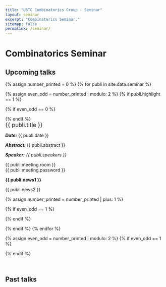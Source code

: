 ```yaml
---
title: "USTC Combinatorics Group - Seminar"
layout: seminar
excerpt: "Combinatorics Seminar."
sitemap: false
permalink: /seminar/
---
```



# Combinatorics Seminar

## Upcoming talks

{% assign number_printed = 0 %}
{% for publi in site.data.seminar %}

{% assign even_odd = number_printed | modulo: 2 %}
{% if publi.highlight == 1 %}

{% if even_odd == 0 %}
<div class="row">
{% endif %}
<div class="col-sm-6 clearfix">
 <div class="well">
  <pubtit><font size="4">{{ publi.title }}</font></pubtit>
<p><em><strong>Date:</strong> </em>{{ publi.date }}</p>
<p><em><strong>Abstract: </strong></em>{{ publi.abstract }}</p>
  <p><em><strong>Speaker:</strong> {{ publi.speakers }}</em></p>
  <p>{{ publi.meeting.room }}<br>{{ publi.meeting.password }}</p>
  <p class="text-danger"><strong> {{ publi.news1 }}</strong></p>
  <p> {{ publi.news2 }}</p>

 </div>
</div>


{% assign number_printed = number_printed | plus: 1 %}

{% if even_odd == 1 %}
</div>
{% endif %}

{% endif %}
{% endfor %}

{% assign even_odd = number_printed | modulo: 2 %}
{% if even_odd == 1 %}
</div>
{% endif %}

<p> &nbsp; </p>

## Past talks



